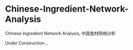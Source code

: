 Chinese-Ingredient-Network-Analysis
===================================

Chinese Ingredient Network Analysis, 中国食材网络分析


Under Construction...